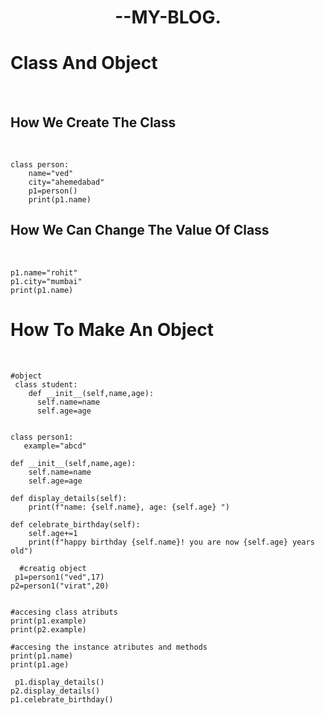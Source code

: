 <!DOCTYPE html>
<html lang="en">
<head>
    <meta charset="UTF-8">
    <meta name="viewport" content="width=device-width, initial-scale=1.0">
    <h1 align="center">--MY-BLOG.</h1>
    <h1>Class And Object</h1><br>
    
 <h2>How We Create The Class</h2><br>
 
    class person:
        name="ved"
        city="ahemedabad"
        p1=person()
        print(p1.name)
    
<h2>How We Can Change The Value Of Class</h2><br>
    
    p1.name="rohit"
    p1.city="mumbai"
    print(p1.name) 

<h1>How To Make An Object</h1><br>

    #object
     class student:
        def __init__(self,name,age):
          self.name=name
          self.age=age


    class person1:
       example="abcd"

    def __init__(self,name,age):
        self.name=name
        self.age=age

    def display_details(self):
        print(f"name: {self.name}, age: {self.age} ")

    def celebrate_birthday(self):
        self.age+=1
        print(f"happy birthday {self.name}! you are now {self.age} years old")

      #creatig object
     p1=person1("ved",17)
    p2=person1("virat",20)


    #accesing class atributs
    print(p1.example)
    print(p2.example)

    #accesing the instance atributes and methods
    print(p1.name)
    print(p1.age)

     p1.display_details()
    p2.display_details()
    p1.celebrate_birthday()

</head>
<body>
    
</body>
</html>
